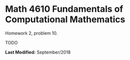 # Math 4610 Fundamentals of Computational Mathematics
Homework 2, problem 10.

TODO

**Last Modified:** September/2018
